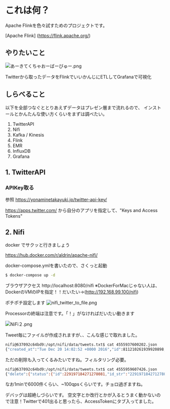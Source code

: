 # これは何？
Apache Flinkを色々試すためのプロジェクトです。

[Apache Flink] (https://flink.apache.org/)

## やりたいこと

![あーきてくちゃおーばーびゅー.png](https://qiita-image-store.s3.amazonaws.com/0/91992/1c6c7128-3dbf-0a30-b8a5-6e24b329174f.png "あーきてくちゃおーばーびゅー.png")

Twitterから取ったデータをFlinkでいいかんじにETLしてGrafanaで可視化

## しらべること

以下を全部つなぐととりあえずデータはプレゼン層まで流れるので、
インストールとかんたんな使い方くらいをまずは調べたい。

1. TwitterAPI
2. Nifi
3. Kafka / Kinesis
4. Flink
5. EMR
6. InfluxDB
7. Grafana

## 1. TwitterAPI
### APIKey取る
参照
https://yonaminetakayuki.jp/twitter-api-key/

https://apps.twitter.com/
から自分のアプリを指定して、"Keys and Access Tokens"

## 2. Nifi
docker でサクッと行きましょう

https://hub.docker.com/r/aldrin/apache-nifi/

docker-compose.ymlを書いたので、さくっと起動

```sh
$ docker-compose up -d
```

ブラウザアクセス
http://localhost:8080/nifi
※DockerForMacじゃない人は、DockerのVMのIPを指定！！だいたい→(http://192.168.99.100/nifi)

ポチポチ設定します
![nifi_twitter_to_file.png](https://qiita-image-store.s3.amazonaws.com/0/91992/8d384f3a-6012-8362-68c6-c6e876096804.png "nifi_twitter_to_file.png")

Processorの終端は注意です。「！」がなければだいたい動きます

![NiFi２.png](https://qiita-image-store.s3.amazonaws.com/0/91992/c1e9de6b-b1ed-2245-8ef7-43bd93405c1b.png "NiFi２.png")

Tweet毎にファイルが作成されますが、、こんな感じで取れました。

```sh
nifi@637092c64bd9:/opt/nifi/data/tweets.txt$ cat 4555937600202.json
{"created_at":"Tue Dec 20 14:02:52 +0000 2016","id":811210261939920898,"id_str":"811210261939920898","text":"\u306a\u3093\u304b\u61d0\u304b\u3057\u3044\u3084\u3064\u304d\u305fwwwwww","source":"\u003ca href=\"http:\/\/twitter.com\/download\/iphone\" rel=\"nofollow\"\u003eTwitter for iPhone\u003c\/a\u003e","truncated":false,"in_reply_to_status_id":null,"in_reply_to_status_id_str":null,"in_reply_to_user_id":null,"in_reply_to_user_id_str":null,"in_reply_to_screen_name":null,"user":{"id":990032060,"id_str":"990032060","name":"f u m i k a","screen_name":"yt3_fi7","location":"Tokyo","url":null,"description":"\u7389\u68ee\u3055\u3093\u25e1\u030e\u2727","protected":false,"verified":false,"followers_count":54,"friends_count":62,"listed_count":0,"favourites_count":1123,"statuses_count":23689,"created_at":"Wed Dec 05 02:38:03 +0000 2012","utc_offset":32400,"time_zone":"Tokyo","geo_enabled":false,"lang":"ja","contributors_enabled":false,"is_translator":false,"profile_background_color":"000000","profile_background_image_url":"http:\/\/abs.twimg.com\/images\/themes\/theme1\/bg.png","profile_background_image_url_https":"https:\/\/abs.twimg.com\/images\/themes\/theme1\/bg.png","profile_background_tile":false,"profile_link_color":"FFCC4D","profile_sidebar_border_color":"000000","profile_sidebar_fill_color":"000000","profile_text_color":"000000","profile_use_background_image":false,"profile_image_url":"http:\/\/pbs.twimg.com\/profile_images\/749940152986841089\/8lPOj1CA_normal.jpg","profile_image_url_https":"https:\/\/pbs.twimg.com\/profile_images\/749940152986841089\/8lPOj1CA_normal.jpg","profile_banner_url":"https:\/\/pbs.twimg.com\/profile_banners\/990032060\/1448900020","default_profile":false,"default_profile_image":false,"following":null,"follow_request_sent":null,"notifications":null},"geo":null,"coordinates":null,"place":null,"contributors":null,"is_quote_status":false,"retweet_count":0,"favorite_count":0,"entities":{"hashtags":[],"urls":[],"user_mentions":[],"symbols":[]},"favorited":false,"retweeted":false,"filter_level":"low","lang":"ja","timestamp_ms":"1482242572661"}
```

ただの削除も入ってくるみたいですね。フィルタリング必要。

```sh
nifi@637092c64bd9:/opt/nifi/data/tweets.txt$ cat 4555959607426.json
{"delete":{"status":{"id":229197184271278081,"id_str":"229197184271278081","user_id":84824529,"user_id_str":"84824529"},"timestamp_ms":"1482242573699"}}
```

なお1minで6000件くらい、~100qpsくらいです。チョロ過ぎますね。

デバッグは超絶しづらいです。
空文字とか改行とかが入るとうまく動かないので注意！Twitterで401出ると思ったら、AccessTokenにタブ入ってました。

